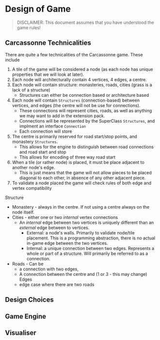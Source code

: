 # Design of Game
> DISCLAIMER: This document assumes that you have understood the game rules!

## Carcassonne Technicalities 
There are quite a few technicalities of the Carcassonne game. These include
1. A tile of the game will be considered a node (as each node has unique properties that we will look at later).
2. Each node will architecturally contain 4 vertices, 4 edges, a centre.
3. Each node will contain structure: monasteries, roads, cities (grass is a lack of a structure)
    - Structures can either be connection based or architecture based
3. Each node will contain `Structures` (connection-based) between vertices, and edges (the centre will not be use for connections).
    - These connections will represent cities, roads, as well as anything we may want to add in the extension pack.
    - Connections will be represented by the SuperClass `Structures`, and implment an interface `Connection`
    - Each connection will store 
4. The centre is primarily reserved for road start/stop points, and monastery `Structures`.
    - This allows for the engine to distinguish between road connections and road start and stop 
    - This allows for encoding of three way road start 
4. When a tile (or rather node) is placed, it must be place adjacent to another node's edge. 
    - This is just means that the game will not allow pieces to be placed diagonal to each other, in absence of any other adjacent piece.
6. To validate a node placed the game will check rules of both edge and vertex compatibility


Structure
- Monastery - always in the centre. If not using a centre always on the node itself.
- Cities - either one or two _internal_ vertex connections 
    - An _internal_ edge between two vertices is uniquely different than an _external_ edge between to vertices.
        - External: a node's walls. Primarily to validate node/tile placement. This is a programming abstraction, there is no actual in-game edge between the two vertices.
        - Internal: a unique connection between two edges. Represents a whole or part of a structure. Will primarily be referred to as a connection.
- Roads - Can be
    - a connection with two edges, 
    - A connection between the centre and (1 or 3 - this may change) Edges
    - edge case where there are two roads 

## Design Choices

## Game Engine

## Visualiser
